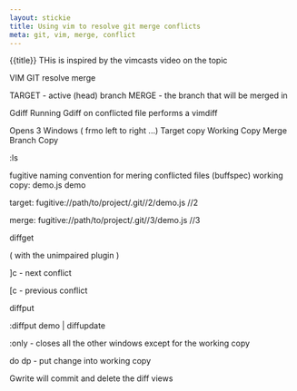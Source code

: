 ```yaml
---
layout: stickie
title: Using vim to resolve git merge conflicts
meta: git, vim, merge, conflict
---
```


{{title}}
THis is inspired by the vimcasts video on the topic

VIM GIT resolve merge

TARGET - active (head) branch
MERGE - the branch that will be merged in

Gdiff
Running Gdiff on conflicted file performs a vimdiff

Opens 3 Windows ( frmo left to right ...)
Target copy
Working Copy
Merge Branch Copy

:ls

fugitive naming convention for mering conflicted files
(buffspec)
working copy:
demo.js
demo

target:
fugitive://path/to/project/.git//2/demo.js
//2

merge:
fugitive://path/to/project/.git//3/demo.js
//3

diffget

( with the unimpaired plugin )

\]c - next conflict

\[c - previous conflict

diffput

:diffput demo | diffupdate

:only - closes all the other windows except for the working copy

do
dp - put change into working copy

Gwrite will commit and delete the diff views

